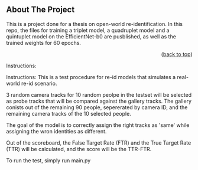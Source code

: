 <!-- ABOUT THE PROJECT -->
## About The Project

This is a project done for a thesis on open-world re-identification. In this repo, the files for training a triplet model, a quadruplet model and a quintuplet model on the EfficientNet-b0 are pusblished, as well as the trained weights for 60 epochs.

<p align="right">(<a href="#readme-top">back to top</a>)</p>

Instructions:

Instructions: This is a test procedure for re-id models that simulates a real-world re-id scenario.

3 random camera tracks for 10 random peolpe in the testset will be selected as probe tracks that will be compared against the gallery tracks. The gallery conists out of the remaining 90 people, sepererated by camera ID, and the remaining camera tracks of the 10 selected people.

The goal of the model is to correctly assign the right tracks as 'same' while assigning the wron identities as different.

Out of the scoreboard, the False Target Rate (FTR) and the True Target Rate (TTR) will be calculated, and the score will be the TTR-FTR.

To run the test, simply run main.py
